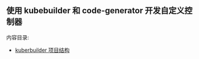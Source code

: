 ## 使用 kubebuilder 和 code-generator 开发自定义控制器

内容目录:
- [kuberbuilder 项目结构](./notes/01_kuberbuilder.md)